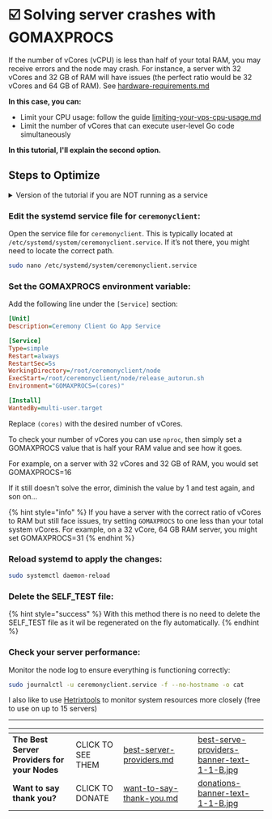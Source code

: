 # ☑️ Solving server crashes with GOMAXPROCS

If the number of vCores (vCPU) is less than half of your total RAM, you may receive errors and the node may crash. For instance, a server with 32 vCores and 32 GB of RAM will have issues (the perfect ratio would be 32 vCores and 64 GB of RAM). See [hardware-requirements.md](../../hardware-requirements.md "mention")

**In this case, you can:**

* Limit your CPU usage: follow the guide [limiting-your-vps-cpu-usage.md](limiting-your-vps-cpu-usage.md "mention")
* Limit the number of vCores that can execute user-level Go code simultaneously

**In this tutorial, I'll explain the second option.**

## Steps to Optimize

<details>

<summary>Version of the tutorial if you are NOT running as a service</summary>

The below process will limit the use of VCores for your whole system, not just your node process.

Open your `.bashrc` file using a text editor, such as `nano`:

```sh
nano ~/.bashrc
```

Add the following line at the end of your `.bashrc` file. Replace `(cores)` with the desired number of vCores:

```sh
export GOMAXPROCS=(cores)
```

For example, on a server with 32 vCores and 32 GB of RAM, you would set this number to 16, since it needs to be at least half of your RAM. You can also set it lower if you still receive issues after testing.

If you have a server with the correct ratio of vCores to RAM but still face issues, try setting `GOMAXPROCS` to one less than your total system vCores. For example, on a 32 vCore, 64 GB RAM server, you might set: export GOMAXPROCS=31

To save the changes type CTRL + X, then Y, then ENTER.

### **Delete the SELF\_TEST file:**

_With this method there is no need to delete the SLF\_TEST file as it wil be regenerated on the fly automatically._

**Source your .bashrc for the changes to be effective**

```bash
source ~/.bashrc
```

### **Check your server performance:**

Monitor the node log to ensure everything is functioning correctly:

I also like to use [Hetrixtools](https://iri.quest/hetrixtools) to monitor system resources more closely (free to usen up to 15 servers)

</details>

### **Edit the systemd service file for `ceremonyclient`:**

Open the service file for `ceremonyclient`. This is typically located at `/etc/systemd/system/ceremonyclient.service`. If it’s not there, you might need to locate the correct path.

```sh
sudo nano /etc/systemd/system/ceremonyclient.service
```

### **Set the GOMAXPROCS environment variable:**

Add the following line under the `[Service]` section:

```ini
[Unit]
Description=Ceremony Client Go App Service

[Service]
Type=simple
Restart=always
RestartSec=5s
WorkingDirectory=/root/ceremonyclient/node
ExecStart=/root/ceremonyclient/node/release_autorun.sh
Environment="GOMAXPROCS=(cores)"

[Install]
WantedBy=multi-user.target
```

Replace `(cores)` with the desired number of vCores.&#x20;

To check your number of vCores you can use `nproc`, then simply set a GOMAXPROCS value that is half your RAM value and see how it goes.&#x20;

For example, on a server with 32 vCores and 32 GB of RAM, you would set  GOMAXPROCS=16

If it still doesn't solve the error, diminish the value by 1 and test again, and son on...

{% hint style="info" %}
If you have a server with the correct ratio of vCores to RAM but still face issues, try setting `GOMAXPROCS` to one less than your total system vCores. For example, on a 32 vCore, 64 GB RAM server, you might set GOMAXPROCS=31
{% endhint %}

### **Reload systemd to apply the changes:**

```sh
sudo systemctl daemon-reload
```

### **Delete the SELF\_TEST file:**

{% hint style="success" %}
With this method there is no need to delete the SELF\_TEST file as it wil be regenerated on the fly automatically.
{% endhint %}

### **Check your server performance:**

Monitor the node log to ensure everything is functioning correctly:

```sh
sudo journalctl -u ceremonyclient.service -f --no-hostname -o cat
```

I also like to use [Hetrixtools](https://iri.quest/hetrixtools) to monitor system resources more closely (free to use on up to 15 servers)

***

<table data-card-size="large" data-column-title-hidden data-view="cards" data-full-width="false"><thead><tr><th></th><th></th><th data-hidden data-card-target data-type="content-ref"></th><th data-hidden></th><th data-hidden data-card-cover data-type="files"></th></tr></thead><tbody><tr><td><strong>The Best Server Providers for your Nodes</strong></td><td>CLICK TO SEE THEM</td><td><a href="../../best-server-providers.md">best-server-providers.md</a></td><td></td><td><a href="../../.gitbook/assets/best-serve-providers-banner-text-1-1-B.jpg">best-serve-providers-banner-text-1-1-B.jpg</a></td></tr><tr><td><strong>Want to say thank you?</strong></td><td>CLICK TO DONATE</td><td><a href="../../want-to-say-thank-you.md">want-to-say-thank-you.md</a></td><td></td><td><a href="../../.gitbook/assets/donations-banner-text-1-1-B.jpg">donations-banner-text-1-1-B.jpg</a></td></tr></tbody></table>

